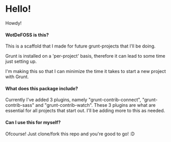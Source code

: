 # Hello!

Howdy! 

#### WotDeFOSS is this?

This is a scaffold that I made for future grunt-projects that I'll be doing. 

Grunt is installed on a 'per-project' basis, therefore it can lead to some time just setting up.

I'm making this so that I can minimize the time it takes to start a new project with Grunt.

#### What does this package include?

Currently I've added 3 plugins, namely "grunt-contrib-connect", "grunt-contrib-sass" and "grunt-contrib-watch".
These 3 plugins are what are essential for all projects that start out. I'll be adding more to this as needed. 

#### Can I use this for myself?

Ofcourse! Just clone/fork this repo and you're good to go! :D
